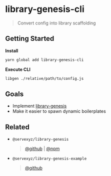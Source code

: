 # library-genesis-cli

> Convert config into library scaffolding

## Getting Started

**Install**

```bash
yarn global add library-genesis-cli
```

**Execute CLI**

```bash
libgen ./relative/path/to/config.js
```

## Goals

* Implement [library-genesis](https://github.com/servexyz/library-genesis)
* Make it easier to spawn dynamic boilerplates

## Related

* `@servexyz/library-genesis`

  > [@github](https://github.com/servexyz/library-genesis) | [@npm](https://npmjs.com/package/library-genesis)

* `@servexyz/library-genesis-example`
  > [@github](https://github.com/servexyz/library-genesis-example)
